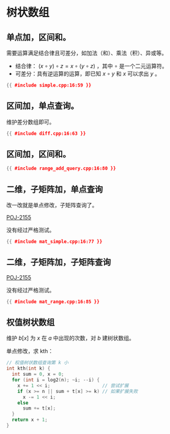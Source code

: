 # 树状数组

## 单点加，区间和。

需要运算满足结合律且可差分，如加法（和）、乘法（积）、异或等。

- 结合律： $(x \circ y) \circ z = x \circ (y \circ z)$ ，其中 $\circ$ 是一个二元运算符。
- 可差分：具有逆运算的运算，即已知 $x \circ y$ 和 $x$ 可以求出 $y$ 。

```cpp
{{ #include simple.cpp:16:59 }}
```

## 区间加，单点查询。

维护差分数组即可。

```cpp
{{ #include diff.cpp:16:63 }}
```

## 区间加，区间和。

```cpp
{{ #include range_add_query.cpp:16:80 }}
```

## 二维，子矩阵加，单点查询

改一改就是单点修改，子矩阵查询了。

[POJ-2155](http://poj.org/problem?id=2155)

没有经过严格测试。

```cpp
{{ #include mat_simple.cpp:16:77 }}
```

## 二维，子矩阵加，子矩阵查询

[POJ-2155](http://poj.org/problem?id=2155)

没有经过严格测试。

```cpp
{{ #include mat_range.cpp:16:85 }}
```

## 权值树状数组

维护 $b[x]$ 为 $x$ 在 $a$ 中出现的次数，对 $b$ 建树状数组。

单点修改，求 kth：

```cpp
// 权值树状数组查询第 k 小
int kth(int k) {
  int sum = 0, x = 0;
  for (int i = log2(n); ~i; --i) {
    x += 1 << i;                   // 尝试扩展
    if (x >= n || sum + t[x] >= k) // 如果扩展失败
      x -= 1 << i;
    else
      sum += t[x];
  }
  return x + 1;
}
```
